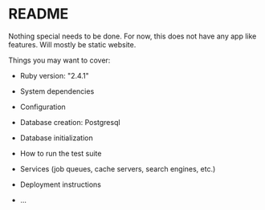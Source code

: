# README

Nothing special needs to be done. For now, this does not have any app like features. Will mostly be static website.

Things you may want to cover:

* Ruby version: "2.4.1"

* System dependencies

* Configuration

* Database creation: Postgresql

* Database initialization

* How to run the test suite

* Services (job queues, cache servers, search engines, etc.)

* Deployment instructions

* ...
